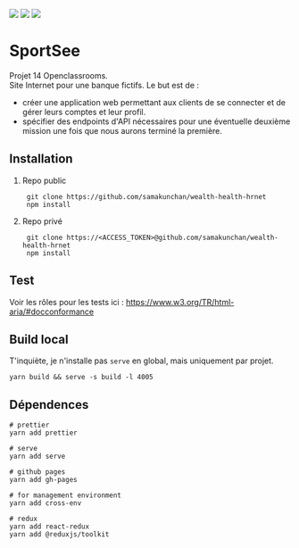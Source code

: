 [![](https://img.shields.io/badge/Plateform-Openclassroom-7451eb)](https://openclassrooms.com)
[![](https://img.shields.io/badge/Projet-Projet_13-blue)]()
[![](https://img.shields.io/badge/View_projet-Click_here-darkGreen)](https://samakunchan.github.io/wealth-health-hrnet/)

# SportSee

Projet 14 Openclassrooms. <br>
Site Internet pour une banque fictifs. Le but est de :
- créer une application web permettant aux clients de se connecter et de gérer leurs comptes et leur profil.
- spécifier des endpoints d'API nécessaires pour une éventuelle deuxième mission une fois que nous aurons terminé la première.

## Installation

1. Repo public

        git clone https://github.com/samakunchan/wealth-health-hrnet
        npm install
2. Repo privé

        git clone https://<ACCESS_TOKEN>@github.com/samakunchan/wealth-health-hrnet
        npm install

## Test

Voir les rôles pour les tests ici : https://www.w3.org/TR/html-aria/#docconformance


## Build local

T'inquiète, je n'installe pas `serve` en global, mais uniquement par projet.

```shell
yarn build && serve -s build -l 4005
```

## Dépendences

```shell
# prettier
yarn add prettier
```
```shell
# serve
yarn add serve
```
```shell
# github pages
yarn add gh-pages
```
```shell
# for management environment
yarn add cross-env
```
```shell
# redux
yarn add react-redux
yarn add @reduxjs/toolkit
```
